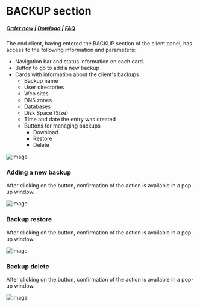 # BACKUP section

#####  [Order now](https://puqcloud.com/index.php?rp=/store/whmcs-module-hestiacp) | [Dowload](https://download.puqcloud.com/WHMCS/servers/PUQ_WHMCS-HestiaCP/) | [FAQ](https://faq.puqcloud.com/)

The end client, having entered the BACKUP section of the client panel, has access to the following information and parameters:

- Navigation bar and status information on each card.
- Button to go to add a new backup
- Cards with information about the client's backups 
    - Backup name
    - User directories
    - Web sites
    - DNS zones
    - Databases
    - Disk Space (Size)
    - Time and date the entry was created
    - Buttons for managing backups 
        - Download
        - Restore
        - Delete

![image](https://github.com/PUQ-sp-z-o-o/WHMCS-Module-HestiaCP/assets/81689153/f03960eb-58df-4c55-8799-77dce0c2796c)

### Adding a new backup

After clicking on the button, confirmation of the action is available in a pop-up window.

![image](https://github.com/PUQ-sp-z-o-o/WHMCS-Module-HestiaCP/assets/81689153/cb9181a3-6c60-4fa2-b3a7-d278d8708c5e)

### Backup restore

After clicking on the button, confirmation of the action is available in a pop-up window.

![image](https://github.com/PUQ-sp-z-o-o/WHMCS-Module-HestiaCP/assets/81689153/b0ac376b-d03a-4e4f-b5f8-6f749551ee76)

### Backup delete

After clicking on the button, confirmation of the action is available in a pop-up window.

![image](https://github.com/PUQ-sp-z-o-o/WHMCS-Module-HestiaCP/assets/81689153/5d58ad82-ffeb-42ab-8229-1114743c4edd)
